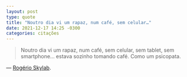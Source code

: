 ```yaml
---
layout: post
type: quote
title: "Noutro dia vi um rapaz, num café, sem celular…"
date: 2021-12-17 14:25 -0300
categories: citações
---
```

>Noutro dia vi um rapaz, num café, sem celular, sem tablet, sem smartphone... estava sozinho tomando café. Como um psicopata.

— [Rogério Skylab](https://twitter.com/rogerioskylab/status/950501892647419904).